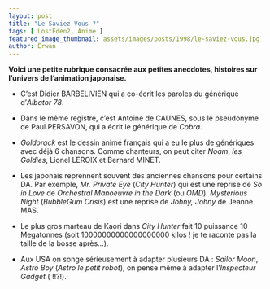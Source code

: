 ```yaml
---
layout: post
title: "Le Saviez-Vous ?"
tags: [ LostEden2, Anime ]
featured_image_thumbnail: assets/images/posts/1998/le-saviez-vous.jpg
author: Erwan
--- 
```


**Voici une petite rubrique consacrée aux petites anecdotes, histoires sur l’univers de l’animation japonaise.**

- C’est Didier BARBELIVIEN qui a co-écrit les paroles du générique d’*Albator 78*.

- Dans le même registre, c’est Antoine de CAUNES, sous le pseudonyme de Paul PERSAVON, qui a écrit le générique de *Cobra*.

- *Goldorack* est le dessin animé français qui a eu le plus de génériques avec déjà 6 chansons. Comme chanteurs, on peut citer *Noam*, *les Goldies*, Lionel LEROIX et Bernard MINET.

- Les japonais reprennent souvent des anciennes chansons pour certains DA. Par exemple, *Mr. Private Eye* (*City Hunter*) qui est une reprise de *So in Love* de *Orchestral Manoeuvre in the Dark* (ou *OMD*). *Mysterious Night* (*BubbleGum Crisis*) est une reprise de *Johny, Johny* de Jeanne MAS.

- Le plus gros marteau de Kaori dans *City Hunter* fait 10 puissance 10 Megatonnes (soit 10000000000000000000 kilos ! je te raconte pas la taille de la bosse après...).

- Aux USA on songe sérieusement à adapter plusieurs DA : *Sailor Moon*, *Astro Boy* (*Astro le petit robot*), on pense même à adapter l’*Inspecteur Gadget* ( !!?!).
